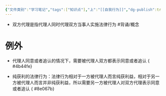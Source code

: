 ```yaml
---
{"文件类别":"学习笔记","tags":["知识点"],"上":"[[自我行为]]","dg-publish":true,"permalink":"/学习笔记/知识点/双方代理/","dgPassFrontmatter":true}
---
```


- 双方代理是指代理人同时代理双方当事人实施法律行为 #背诵/概念 
# 例外
- 代理人同意或者追认的情况下，需要被代理人双方都表示同意或者追认
{ #4b44fe}

- 纯获利的法律行为：法律行为相对于一方被代理人而言纯获利益，相对于另一方被代理人而言并非纯获利益，所以需要另一方被代理人对双方代理表示同意或者追认
{ #8e067b}
